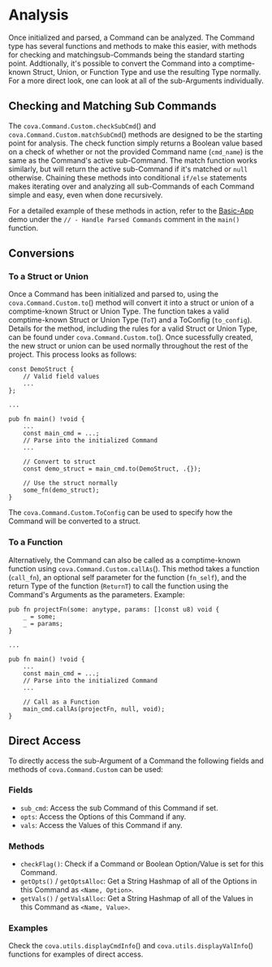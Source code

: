 # Analysis
Once initialized and parsed, a Command can be analyzed. The Command type has several functions and methods to make this easier, with methods for checking and matchingsub-Commands being the standard starting point. Addtionally, it's possible to convert the Command into a comptime-known Struct, Union, or Function Type and use the resulting Type normally. For a more direct look, one can look at all of the sub-Arguments individually.

## Checking and Matching Sub Commands
The `cova.Command.Custom.checkSubCmd`() and `cova.Command.Custom.matchSubCmd`() methods are designed to be the starting point for analysis. The check function simply returns a Boolean value based on a check of whether or not the provided Command name (`cmd_name`) is the same as the Command's active sub-Command. The match function works similarly, but will return the active sub-Command if it's matched or `null` otherwise. Chaining these methods into conditional `if/else` statements makes iterating over and analyzing all sub-Commands of each Command simple and easy, even when done recursively.

For a detailed example of these methods in action, refer to the [Basic-App](https://github.com/00JCIV00/cova/blob/main/examples/basic_app.zig) demo under the `// - Handle Parsed Commands` comment in the `main()` function.

## Conversions
### To a Struct or Union
Once a Command has been initialized and parsed to, using the `cova.Command.Custom.to`() method will convert it into a struct or union of a comptime-known Struct or Union Type. The function takes a valid comptime-known Struct or Union Type (`ToT`) and a ToConfig (`to_config`). Details for the method, including the rules for a valid Struct or Union Type, can be found under `cova.Command.Custom.to`(). Once sucessfully created, the new struct or union can be used normally throughout the rest of the project. This process looks as follows:
```zig
const DemoStruct {
    // Valid field values
    ...
};

...

pub fn main() !void {
    ...
    const main_cmd = ...;
    // Parse into the initialized Command
    ...

    // Convert to struct
    const demo_struct = main_cmd.to(DemoStruct, .{}); 

    // Use the struct normally
    some_fn(demo_struct);
}

```

The `cova.Command.Custom.ToConfig` can be used to specify how the Command will be converted to a struct.

### To a Function
Alternatively, the Command can also be called as a comptime-known function using `cova.Command.Custom.callAs`(). This method takes a function (`call_fn`), an optional self parameter for the function (`fn_self`), and the return Type of the function (`ReturnT`) to call the function using the Command's Arguments as the parameters. Example:
```zig
pub fn projectFn(some: anytype, params: []const u8) void {
    _ = some;
    _ = params;
}

...

pub fn main() !void {
    ...
    const main_cmd = ...;
    // Parse into the initialized Command
    ...

    // Call as a Function
    main_cmd.callAs(projectFn, null, void); 
}

```


## Direct Access
To directly access the sub-Argument of a Command the following fields and methods of `cova.Command.Custom` can be used: 
### Fields
- `sub_cmd`: Access the sub Command of this Command if set.
- `opts`: Access the Options of this Command if any.
- `vals`: Access the Values of this Command if any.

### Methods
- `checkFlag()`: Check if a Command or Boolean Option/Value is set for this Command.
- `getOpts()` / `getOptsAlloc`: Get a String Hashmap of all of the Options in this Command as `<Name, Option>`.
- `getVals()` / `getValsAlloc`: Get a String Hashmap of all of the Values in this Command as `<Name, Value>`.

### Examples
Check the `cova.utils.displayCmdInfo`() and `cova.utils.displayValInfo`() functions for examples of direct access.
